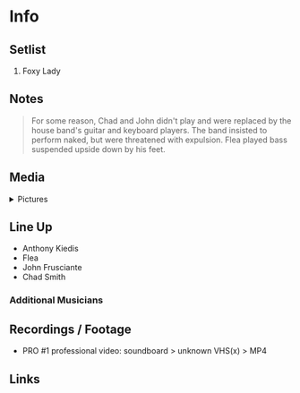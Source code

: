 # Info

## Setlist

1. Foxy Lady

## Notes

> For some reason, Chad and John didn't play and were replaced by the house band's guitar and keyboard players. The band insisted to perform naked, but were threatened with expulsion. Flea played bass suspended upside down by his feet.

## Media 

<details>
  <summary>Pictures</summary>
  <!--<img alt="Setlist" title="Setlist" src="_.jpg" height="200" />
  <img alt="Flyer" title="Flyer" src="_.jpg" height="200" />
  <img alt="Clipper" title="Clipper" src="_.jpg" height="200" />
  <img alt="Ticket" title="Ticket" src="_.jpg" height="200" />
  -->
</details>

## Line Up

* Anthony Kiedis
* Flea
* John Frusciante
* Chad Smith

### Additional Musicians

## Recordings / Footage

* PRO #1 professional video: soundboard > unknown VHS(x) > MP4

## Links